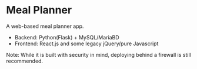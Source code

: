 # Meal Planner

A web-based meal planner app.

* Backend: Python(Flask) + MySQL/MariaBD
* Frontend: React.js and some legacy jQuery/pure Javascript

Note: While it is built with security in mind, deploying behind a firewall is still recommended.
